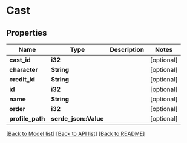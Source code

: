 # Cast

## Properties

Name | Type | Description | Notes
------------ | ------------- | ------------- | -------------
**cast_id** | **i32** |  | [optional] 
**character** | **String** |  | [optional] 
**credit_id** | **String** |  | [optional] 
**id** | **i32** |  | [optional] 
**name** | **String** |  | [optional] 
**order** | **i32** |  | [optional] 
**profile_path** | **serde_json::Value** |  | [optional]

[[Back to Model list]](../README.md#documentation-for-models) [[Back to API list]](../README.md#documentation-for-api-endpoints) [[Back to README]](../README.md)

